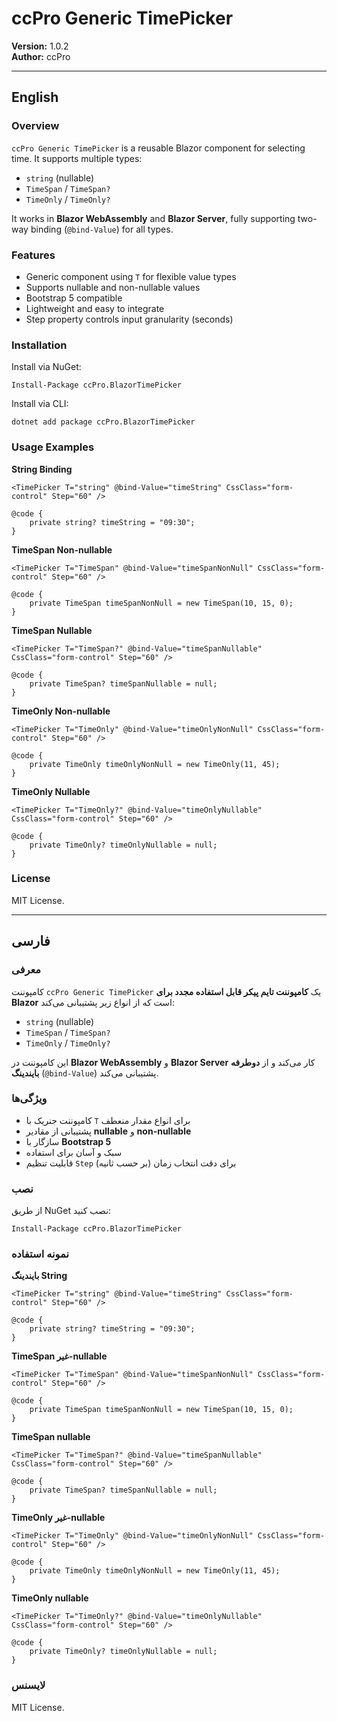 ﻿# ccPro Generic TimePicker

**Version:** 1.0.2  
**Author:** ccPro  

---

## English

### Overview
`ccPro Generic TimePicker` is a reusable Blazor component for selecting time. It supports multiple types:

- `string` (nullable)
- `TimeSpan` / `TimeSpan?`
- `TimeOnly` / `TimeOnly?`

It works in **Blazor WebAssembly** and **Blazor Server**, fully supporting two-way binding (`@bind-Value`) for all types.

### Features
- Generic component using `T` for flexible value types
- Supports nullable and non-nullable values
- Bootstrap 5 compatible
- Lightweight and easy to integrate
- Step property controls input granularity (seconds)

### Installation
Install via NuGet:

```
Install-Package ccPro.BlazorTimePicker
```

Install via CLI:

```
dotnet add package ccPro.BlazorTimePicker
```

### Usage Examples

**String Binding**
```razor
<TimePicker T="string" @bind-Value="timeString" CssClass="form-control" Step="60" />

@code {
    private string? timeString = "09:30";
}
```

**TimeSpan Non-nullable**
```razor
<TimePicker T="TimeSpan" @bind-Value="timeSpanNonNull" CssClass="form-control" Step="60" />

@code {
    private TimeSpan timeSpanNonNull = new TimeSpan(10, 15, 0);
}
```

**TimeSpan Nullable**
```razor
<TimePicker T="TimeSpan?" @bind-Value="timeSpanNullable" CssClass="form-control" Step="60" />

@code {
    private TimeSpan? timeSpanNullable = null;
}
```

**TimeOnly Non-nullable**
```razor
<TimePicker T="TimeOnly" @bind-Value="timeOnlyNonNull" CssClass="form-control" Step="60" />

@code {
    private TimeOnly timeOnlyNonNull = new TimeOnly(11, 45);
}
```

**TimeOnly Nullable**
```razor
<TimePicker T="TimeOnly?" @bind-Value="timeOnlyNullable" CssClass="form-control" Step="60" />

@code {
    private TimeOnly? timeOnlyNullable = null;
}
```

### License
MIT License.

---

## فارسی

### معرفی
کامپوننت `ccPro Generic TimePicker` یک **کامپوننت تایم پیکر قابل استفاده مجدد برای Blazor** است که از انواع زیر پشتیبانی می‌کند:

- `string` (nullable)  
- `TimeSpan` / `TimeSpan?`  
- `TimeOnly` / `TimeOnly?`  

این کامپوننت در **Blazor WebAssembly** و **Blazor Server** کار می‌کند و از **دوطرفه بایندینگ** (`@bind-Value`) پشتیبانی می‌کند.

### ویژگی‌ها
- کامپوننت جنریک با `T` برای انواع مقدار منعطف  
- پشتیبانی از مقادیر **nullable** و **non-nullable**  
- سازگار با **Bootstrap 5**  
- سبک و آسان برای استفاده  
- قابلیت تنظیم `Step` برای دقت انتخاب زمان (بر حسب ثانیه)

### نصب
از طریق NuGet نصب کنید:

```
Install-Package ccPro.BlazorTimePicker
```

### نمونه استفاده

**بایندینگ String**
```razor
<TimePicker T="string" @bind-Value="timeString" CssClass="form-control" Step="60" />

@code {
    private string? timeString = "09:30";
}
```

**TimeSpan غیر-nullable**
```razor
<TimePicker T="TimeSpan" @bind-Value="timeSpanNonNull" CssClass="form-control" Step="60" />

@code {
    private TimeSpan timeSpanNonNull = new TimeSpan(10, 15, 0);
}
```

**TimeSpan nullable**
```razor
<TimePicker T="TimeSpan?" @bind-Value="timeSpanNullable" CssClass="form-control" Step="60" />

@code {
    private TimeSpan? timeSpanNullable = null;
}
```

**TimeOnly غیر-nullable**
```razor
<TimePicker T="TimeOnly" @bind-Value="timeOnlyNonNull" CssClass="form-control" Step="60" />

@code {
    private TimeOnly timeOnlyNonNull = new TimeOnly(11, 45);
}
```

**TimeOnly nullable**
```razor
<TimePicker T="TimeOnly?" @bind-Value="timeOnlyNullable" CssClass="form-control" Step="60" />

@code {
    private TimeOnly? timeOnlyNullable = null;
}
```

### لایسنس
MIT License.
